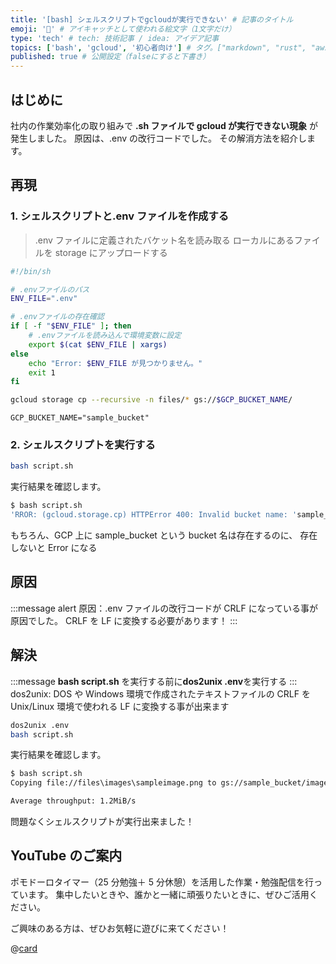 ```yaml
---
title: '[bash] シェルスクリプトでgcloudが実行できない' # 記事のタイトル
emoji: '🐼' # アイキャッチとして使われる絵文字（1文字だけ）
type: 'tech' # tech: 技術記事 / idea: アイデア記事
topics: ['bash', 'gcloud', '初心者向け'] # タグ。["markdown", "rust", "aws"]のように指定する
published: true # 公開設定（falseにすると下書き）
---
```


## はじめに

社内の作業効率化の取り組みで **.sh ファイルで gcloud が実行できない現象** が発生しました。
原因は、.env の改行コードでした。
その解消方法を紹介します。

## 再現

### 1. シェルスクリプトと.env ファイルを作成する

> .env ファイルに定義されたバケット名を読み取る
> ローカルにあるファイルを storage にアップロードする

```sh:script.sh
#!/bin/sh

# .envファイルのパス
ENV_FILE=".env"

# .envファイルの存在確認
if [ -f "$ENV_FILE" ]; then
    # .envファイルを読み込んで環境変数に設定
    export $(cat $ENV_FILE | xargs)
else
    echo "Error: $ENV_FILE が見つかりません。"
    exit 1
fi

gcloud storage cp --recursive -n files/* gs://$GCP_BUCKET_NAME/
```

```.env
GCP_BUCKET_NAME="sample_bucket"
```

### 2. シェルスクリプトを実行する

```bash
bash script.sh
```

実行結果を確認します。

```bash
$ bash script.sh
'RROR: (gcloud.storage.cp) HTTPError 400: Invalid bucket name: 'sample_bucket
```

もちろん、GCP 上に sample_bucket という bucket 名は存在するのに、
存在しないと Error になる

## 原因

:::message alert
原因：.env ファイルの改行コードが CRLF になっている事が原因でした。
CRLF を LF に変換する必要があります！
:::

## 解決

:::message
**bash script.sh** を実行する前に**dos2unix .env**を実行する
:::
dos2unix: DOS や Windows 環境で作成されたテキストファイルの CRLF を Unix/Linux 環境で使われる LF に変換する事が出来ます

```bash
dos2unix .env
bash script.sh
```

実行結果を確認します。

```bash
$ bash script.sh
Copying file://files\images\sampleimage.png to gs://sample_bucket/images/sampleimage.png

Average throughput: 1.2MiB/s
```

問題なくシェルスクリプトが実行出来ました！

## YouTube のご案内

ポモドーロタイマー（25 分勉強＋ 5 分休憩）を活用した作業・勉強配信を行っています。
集中したいときや、誰かと一緒に頑張りたいときに、ぜひご活用ください。

ご興味のある方は、ぜひお気軽に遊びに来てください！

@[card](https://www.youtube.com/@aew2sbee)
